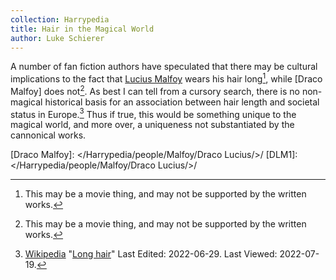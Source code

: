 ```yaml
---
collection: Harrypedia
title: Hair in the Magical World
author: Luke Schierer
---
```


A number of fan fiction authors have speculated that there may be cultural
implications to the fact that [Lucius Malfoy] wears his hair long[^220719-1],
while [Draco Malfoy] does not[^220719-2]. As best I can tell from a cursory
search, there is no non-magical historical basis for an association between
hair length and societal status in Europe.[^220719-3] Thus if true, this
would be something unique to the magical world, and more over, a uniqueness
not substantiated by the cannonical works.

[Lucius Malfoy]: </Harrypedia/people/Malfoy/Lucius Abraxas/>

[Draco Malfoy]: </Harrypedia/people/Malfoy/Draco Lucius/>/
[DLM1]: </Harrypedia/people/Malfoy/Draco Lucius/>/

[^220719-1]: This may be a movie thing, and may not be supported by the written works.

[^220719-2]: This may be a movie thing, and may not be supported by the written works.

[^220719-3]:
    [Wikipedia](https://en.wikipedia.org/)
    "[Long hair](https://en.wikipedia.org/wiki/Long_hair)"
    Last Edited: 2022-06-29. Last Viewed: 2022-07-19.
